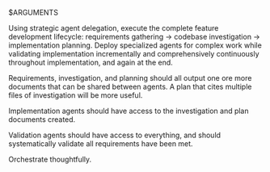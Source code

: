 $ARGUMENTS

Using strategic agent delegation, execute the complete feature development lifecycle: requirements gathering → codebase investigation → implementation planning. Deploy specialized agents for complex work while validating implementation incrementally and comprehensively continuously throughout implementation, and again at the end. 

Requirements, investigation, and planning should all output one ore more documents that can be shared between agents. A plan that cites multiple files of investigation will be more useful. 

Implementation agents should have access to the investigation and plan documents created.

Validation agents should have access to everything, and should systematically validate all requirements have been met.

Orchestrate thoughtfully. 